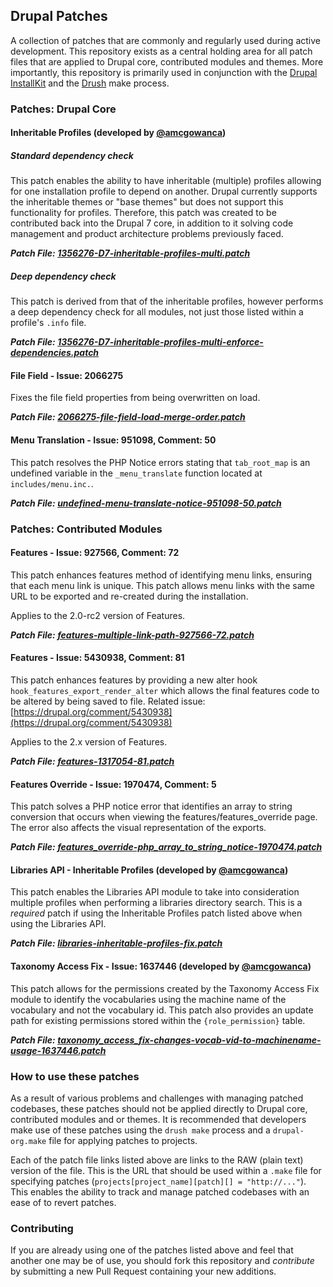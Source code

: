 ## Drupal Patches

A collection of patches that are commonly and regularly used during active development. This repository exists as a central holding area for all patch files that are applied to Drupal core, contributed modules and themes. More importantly, this repository is primarily used in conjunction with the [Drupal InstallKit](http://github.com/amcgowanca/drupal_installkit) and the [Drush](http://github.com/drush-ops/drush) make process.

### Patches: Drupal Core

#### Inheritable Profiles (developed by [@amcgowanca](http://github.com/amcgowanca))

##### Standard dependency check

This patch enables the ability to have inheritable (multiple) profiles allowing for one installation profile to depend on another. Drupal currently supports the inheritable themes or "base themes" but does not support this functionality for profiles. Therefore, this patch was created to be contributed back into the Drupal 7 core, in addition to it solving code management and product architecture problems previously faced.

***Patch File: [1356276-D7-inheritable-profiles-multi.patch](https://raw.github.com/amcgowanca/drupal_patches/7.x/core/inheritable-profiles/1356276-D7-inheritable-profiles-multi.patch)***

##### Deep dependency check

This patch is derived from that of the inheritable profiles, however performs a deep dependency check for all modules, not just those listed within a profile's `.info` file.

***Patch File: [1356276-D7-inheritable-profiles-multi-enforce-dependencies.patch](https://raw.github.com/amcgowanca/drupal_patches/7.x/core/inheritable-profiles/1356276-D7-inhertiable-profiles-multi-enforce-dependencies.patch)***

#### File Field - Issue: 2066275

Fixes the file field properties from being overwritten on load.

***Patch File: [2066275-file-field-load-merge-order.patch](https://raw.github.com/amcgowanca/drupal_patches/7.x/core/2066275-file-field-load-merge-order.patch)***

#### Menu Translation - Issue: 951098, Comment: 50

This patch resolves the PHP Notice errors stating that `tab_root_map` is an undefined variable in the `_menu_translate` function located at `includes/menu.inc.`.

***Patch File: [undefined-menu-translate-notice-951098-50.patch](https://raw.github.com/amcgowanca/drupal_patches/7.x/core/undefined-menu-translate-notice-951098-50.patch)***

### Patches: Contributed Modules

#### Features - Issue: 927566, Comment: 72

This patch enhances features method of identifying menu links, ensuring that each menu link is unique. This patch allows menu links with the same URL to be exported and re-created during the installation.

Applies to the 2.0-rc2 version of Features.

***Patch File: [features-multiple-link-path-927566-72.patch](https://raw.github.com/amcgowanca/drupal_patches/7.x/contrib/features/features-multiple-link-path-927566-72.patch)***

#### Features - Issue: 5430938, Comment: 81

This patch enhances features by providing a new alter hook `hook_features_export_render_alter` which allows the final features code to be altered by being saved to file.
Related issue: [https://drupal.org/comment/5430938](https://drupal.org/comment/5430938)

Applies to the 2.x version of Features.

***Patch File: [features-1317054-81.patch](https://raw.github.com/amcgowanca/drupal_patches/7.x/contrib/features/features-1317054-81.patch)***

#### Features Override - Issue: 1970474, Comment: 5

This patch solves a PHP notice error that identifies an array to string conversion that occurs when viewing the features/features_override page. The error also affects the visual representation of the exports.

***Patch File: [features_override-php_array_to_string_notice-1970474.patch](https://raw.github.com/amcgowanca/drupal_patches/7.x/contrib/features_override/features_override-php_array_to_string_notice-1970474.patch)***

#### Libraries API - Inheritable Profiles (developed by [@amcgowanca](http://github.com/amcgowanca))

This patch enables the Libraries API module to take into consideration multiple profiles when performing a libraries directory search. This is a *required* patch if using the Inheritable Profiles patch listed above when using the Libraries API.

***Patch File: [libraries-inheritable-profiles-fix.patch](https://raw.github.com/amcgowanca/drupal_patches/7.x/contrib/libraries/libraries-inheritable-profiles-fix.patch)***

#### Taxonomy Access Fix - Issue: 1637446 (developed by [@amcgowanca](http://github.com/amcgowanca))

This patch allows for the permissions created by the Taxonomy Access Fix module to identify the vocabularies using the machine name of the vocabulary and not the vocabulary id. This patch also provides an update path for existing permissions stored within the `{role_permission}` table.

***Patch File: [taxonomy_access_fix-changes-vocab-vid-to-machinename-usage-1637446.patch](https://raw.github.com/amcgowanca/drupal_patches/7.x/contrib/taxonomy_access_fix/taxonomy_access_fix-changes-vocab-vid-to-machinename-usage-1637446.patch)***

### How to use these patches

As a result of various problems and challenges with managing patched codebases, these patches should not be applied directly to Drupal core, contributed modules and or themes. It is recommended that developers make use of these patches using the `drush make` process and a `drupal-org.make` file for applying patches to projects.

Each of the patch file links listed above are links to the RAW (plain text) version of the file. This is the URL that should be used within a `.make` file for specifying patches (`projects[project_name][patch][] = "http://..."`). This enables the ability to track and manage patched codebases with an ease of to revert patches.

### Contributing

If you are already using one of the patches listed above and feel that another one may be of use, you should fork this repository and *contribute* by submitting a new Pull Request containing your new additions.

